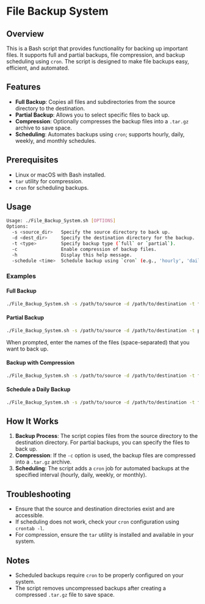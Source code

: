 # File Backup System

## Overview

This is a Bash script that provides functionality for backing up important files. It supports full and partial backups, file compression, and backup scheduling using `cron`. The script is designed to make file backups easy, efficient, and automated.

## Features

- **Full Backup**: Copies all files and subdirectories from the source directory to the destination.
- **Partial Backup**: Allows you to select specific files to back up.
- **Compression**: Optionally compresses the backup files into a `.tar.gz` archive to save space.
- **Scheduling**: Automates backups using `cron`; supports hourly, daily, weekly, and monthly schedules.

## Prerequisites

- Linux or macOS with Bash installed.
- `tar` utility for compression.
- `cron` for scheduling backups.

## Usage

```bash
Usage: ./File_Backup_System.sh [OPTIONS]
Options:
  -s <source_dir>   Specify the source directory to back up.
  -d <dest_dir>     Specify the destination directory for the backup.
  -t <type>         Specify backup type (`full` or `partial`).
  -c                Enable compression of backup files.
  -h                Display this help message.
  -schedule <time>  Schedule backup using `cron` (e.g., 'hourly', 'daily', 'weekly', 'monthly').
```

### Examples

#### Full Backup
```bash
./File_Backup_System.sh -s /path/to/source -d /path/to/destination -t full
```

#### Partial Backup
```bash
./File_Backup_System.sh -s /path/to/source -d /path/to/destination -t partial
```
When prompted, enter the names of the files (space-separated) that you want to back up.

#### Backup with Compression
```bash
./File_Backup_System.sh -s /path/to/source -d /path/to/destination -t full -c
```

#### Schedule a Daily Backup
```bash
./File_Backup_System.sh -s /path/to/source -d /path/to/destination -t full -schedule daily
```

## How It Works

1. **Backup Process**: The script copies files from the source directory to the destination directory. For partial backups, you can specify the files to back up.
2. **Compression**: If the `-c` option is used, the backup files are compressed into a `.tar.gz` archive.
3. **Scheduling**: The script adds a `cron` job for automated backups at the specified interval (hourly, daily, weekly, or monthly).

## Troubleshooting

- Ensure that the source and destination directories exist and are accessible.
- If scheduling does not work, check your `cron` configuration using `crontab -l`.
- For compression, ensure the `tar` utility is installed and available in your system.

## Notes

- Scheduled backups require `cron` to be properly configured on your system.
- The script removes uncompressed backups after creating a compressed `.tar.gz` file to save space.
